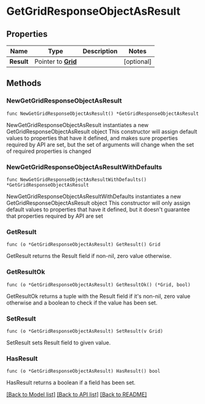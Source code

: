 # GetGridResponseObjectAsResult

## Properties

Name | Type | Description | Notes
------------ | ------------- | ------------- | -------------
**Result** | Pointer to [**Grid**](Grid.md) |  | [optional] 

## Methods

### NewGetGridResponseObjectAsResult

`func NewGetGridResponseObjectAsResult() *GetGridResponseObjectAsResult`

NewGetGridResponseObjectAsResult instantiates a new GetGridResponseObjectAsResult object
This constructor will assign default values to properties that have it defined,
and makes sure properties required by API are set, but the set of arguments
will change when the set of required properties is changed

### NewGetGridResponseObjectAsResultWithDefaults

`func NewGetGridResponseObjectAsResultWithDefaults() *GetGridResponseObjectAsResult`

NewGetGridResponseObjectAsResultWithDefaults instantiates a new GetGridResponseObjectAsResult object
This constructor will only assign default values to properties that have it defined,
but it doesn't guarantee that properties required by API are set

### GetResult

`func (o *GetGridResponseObjectAsResult) GetResult() Grid`

GetResult returns the Result field if non-nil, zero value otherwise.

### GetResultOk

`func (o *GetGridResponseObjectAsResult) GetResultOk() (*Grid, bool)`

GetResultOk returns a tuple with the Result field if it's non-nil, zero value otherwise
and a boolean to check if the value has been set.

### SetResult

`func (o *GetGridResponseObjectAsResult) SetResult(v Grid)`

SetResult sets Result field to given value.

### HasResult

`func (o *GetGridResponseObjectAsResult) HasResult() bool`

HasResult returns a boolean if a field has been set.


[[Back to Model list]](../README.md#documentation-for-models) [[Back to API list]](../README.md#documentation-for-api-endpoints) [[Back to README]](../README.md)


